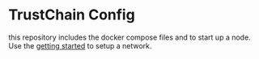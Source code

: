 # TrustChain Config

this repository includes the docker compose files and to start up a node. Use the [getting started](https://trustcerts.github.io/trustchain-doc/#/./how_to/getting_started) to setup a network.


